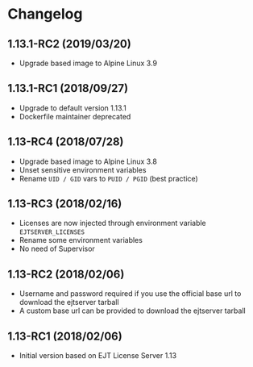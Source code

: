 # Changelog

## 1.13.1-RC2 (2019/03/20)

* Upgrade based image to Alpine Linux 3.9

## 1.13.1-RC1 (2018/09/27)

* Upgrade to default version 1.13.1
* Dockerfile maintainer deprecated

## 1.13-RC4 (2018/07/28)

* Upgrade based image to Alpine Linux 3.8
* Unset sensitive environment variables
* Rename `UID / GID` vars to `PUID / PGID` (best practice)

## 1.13-RC3 (2018/02/16)

* Licenses are now injected through environment variable `EJTSERVER_LICENSES`
* Rename some environment variables
* No need of Supervisor

## 1.13-RC2 (2018/02/06)

* Username and password required if you use the official base url to download the ejtserver tarball
* A custom base url can be provided to download the ejtserver tarball

## 1.13-RC1 (2018/02/06)

* Initial version based on EJT License Server 1.13

